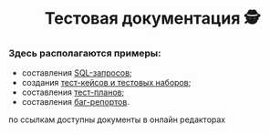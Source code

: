 <h1 align="center">Тестовая документация &#128373;</h1>
<h3 align="left">Здесь располагаются примеры:</h3>
<ul>
  <li>составления <a href="https://docs.google.com/document/d/1R9TYlg2qsTBlKTgh3v7YqWN0E6N2EvIScC6R3uRSTJs/edit?usp=sharing">SQL-запросов</a>;</li>
  <li>создания <a href="https://drive.google.com/drive/folders/1TaUDj8Z5g1bANIHpPv-aeqJz-ahv5FZk?usp=sharing">тест-кейсов и тестовых наборов</a>;</li>
  <li>составления <a href="https://drive.google.com/drive/folders/1VyQ6DyblPqSy5xB4jAVewwxjU5ErP5Op?usp=sharing">тест-планов</a>;</li>
  <li>составления <a href="https://drive.google.com/drive/folders/1gJGOoc2oQLxpnm1RHN3eQLXcA5DaeovG?usp=sharing">баг-репортов</a>.</li>
</ul>
<p></p>
<p>по ссылкам доступны документы в онлайн редакторах</p>
